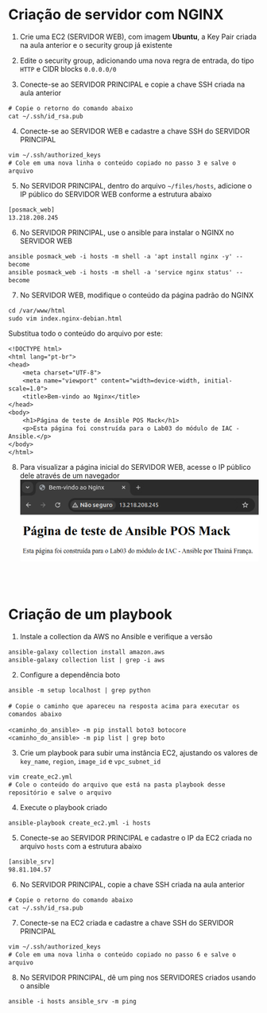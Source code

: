 # Criação de servidor com NGINX

1. Crie uma EC2 (SERVIDOR WEB), com imagem **Ubuntu**, a Key Pair criada na aula anterior e o security group já existente

2. Edite o security group, adicionando uma nova regra de entrada, do tipo `HTTP` e CIDR blocks `0.0.0.0/0`

3. Conecte-se ao SERVIDOR PRINCIPAL e copie a chave SSH criada na aula anterior
```
# Copie o retorno do comando abaixo
cat ~/.ssh/id_rsa.pub
```

4. Conecte-se ao SERVIDOR WEB e cadastre a chave SSH do SERVIDOR PRINCIPAL
```
vim ~/.ssh/authorized_keys
# Cole em uma nova linha o conteúdo copiado no passo 3 e salve o arquivo
```

5. No SERVIDOR PRINCIPAL, dentro do arquivo `~/files/hosts`, adicione o IP público do SERVIDOR WEB conforme a estrutura abaixo
```
[posmack_web]
13.218.208.245
```

6. No SERVIDOR PRINCIPAL, use o ansible para instalar o NGINX no SERVIDOR WEB
```
ansible posmack_web -i hosts -m shell -a 'apt install nginx -y' --become
ansible posmack_web -i hosts -m shell -a 'service nginx status' --become
```

7. No SERVIDOR WEB, modifique o conteúdo da página padrão do NGINX
```
cd /var/www/html
sudo vim index.nginx-debian.html
```
Substitua todo o conteúdo do arquivo por este:
```
<!DOCTYPE html>
<html lang="pt-br">
<head>
    <meta charset="UTF-8">
    <meta name="viewport" content="width=device-width, initial-scale=1.0">
    <title>Bem-vindo ao Nginx</title>
</head>
<body>
    <h1>Página de teste de Ansible POS Mack</h1>
    <p>Esta página foi construída para o Lab03 do módulo de IAC - Ansible.</p>
</body>
</html>
```

8. Para visualizar a página inicial do SERVIDOR WEB, acesse o IP público dele através de um navegador
![](home-nginx.png)

<br/>
<br/>

# Criação de um playbook

1. Instale a collection da AWS no Ansible e verifique a versão
```
ansible-galaxy collection install amazon.aws
ansible-galaxy collection list | grep -i aws
```

2. Configure a dependência boto
```
ansible -m setup localhost | grep python

# Copie o caminho que apareceu na resposta acima para executar os comandos abaixo

<caminho_do_ansible> -m pip install boto3 botocore
<caminho_do_ansible> -m pip list | grep boto
```

3. Crie um playbook para subir uma instância EC2, ajustando os valores de `key_name`, `region`, `image_id` e `vpc_subnet_id`
```
vim create_ec2.yml
# Cole o conteúdo do arquivo que está na pasta playbook desse repositório e salve o arquivo
```

4. Execute o playbook criado
```
ansible-playbook create_ec2.yml -i hosts
```

5. Conecte-se ao SERVIDOR PRINCIPAL e cadastre o IP da EC2 criada no arquivo `hosts` com a estrutura abaixo
```
[ansible_srv]
98.81.104.57
```

6. No SERVIDOR PRINCIPAL, copie a chave SSH criada na aula anterior
```
# Copie o retorno do comando abaixo
cat ~/.ssh/id_rsa.pub
```

7. Conecte-se na EC2 criada e cadastre a chave SSH do SERVIDOR PRINCIPAL
```
vim ~/.ssh/authorized_keys
# Cole em uma nova linha o conteúdo copiado no passo 6 e salve o arquivo
```

8. No SERVIDOR PRINCIPAL, dê um ping nos SERVIDORES criados usando o ansible
```
ansible -i hosts ansible_srv -m ping
```